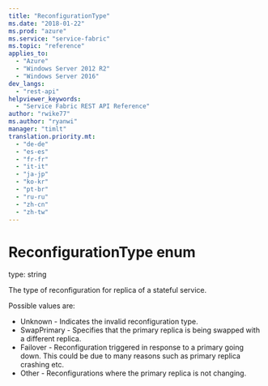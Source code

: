 ```yaml
---
title: "ReconfigurationType"
ms.date: "2018-01-22"
ms.prod: "azure"
ms.service: "service-fabric"
ms.topic: "reference"
applies_to: 
  - "Azure"
  - "Windows Server 2012 R2"
  - "Windows Server 2016"
dev_langs: 
  - "rest-api"
helpviewer_keywords: 
  - "Service Fabric REST API Reference"
author: "rwike77"
ms.author: "ryanwi"
manager: "timlt"
translation.priority.mt: 
  - "de-de"
  - "es-es"
  - "fr-fr"
  - "it-it"
  - "ja-jp"
  - "ko-kr"
  - "pt-br"
  - "ru-ru"
  - "zh-cn"
  - "zh-tw"
---
```

# ReconfigurationType enum

type: string

The type of reconfiguration for replica of a stateful service.

Possible values are: 

  - Unknown - Indicates the invalid reconfiguration type.
  - SwapPrimary - Specifies that the primary replica is being swapped with a different replica.
  - Failover - Reconfiguration triggered in response to a primary going down. This could be due to many reasons such as primary replica crashing etc.
  - Other - Reconfigurations where the primary replica is not changing.

